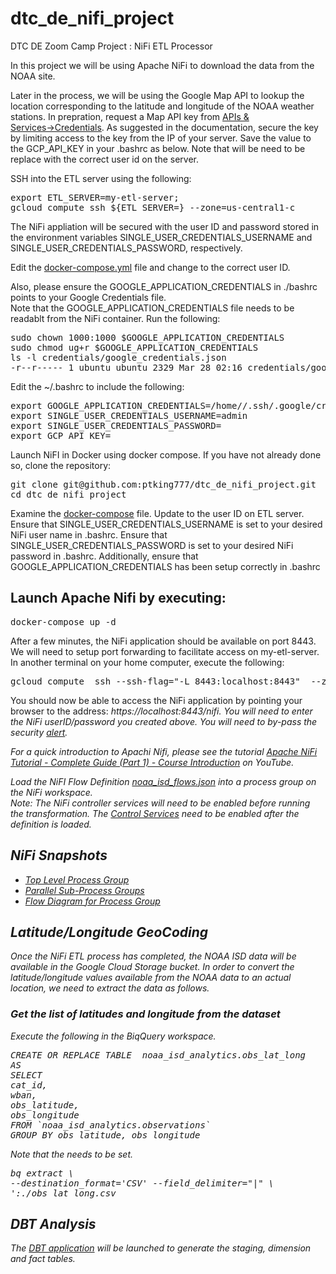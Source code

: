 # dtc_de_nifi_project
DTC DE Zoom Camp Project : NiFi ETL Processor

In this project we will be using Apache NiFi to download the data from the NOAA site.

Later in the process, we will be using the Google Map API to lookup the location corresponding to the latitude and longitude of the NOAA weather stations. In prepration, request a Map API key from <a href="https://console.cloud.google.com/project/_/google/maps-apis/credentials">APIs &amp; Services→Credentials</a>. As suggested in the documentation, secure the key by limiting access to the key from the IP of your server.
Save the value to the GCP_API_KEY in your .bashrc as below. Note that <USER> will be need to be replace with the correct user id on the server.


SSH into the ETL server using the following:
<pre>
export ETL_SERVER=my-etl-server;
gcloud compute ssh ${ETL_SERVER=} --zone=us-central1-c
</pre>
  
  
The NiFi appliation will be secured with the user ID and password stored in the environment variables  SINGLE_USER_CREDENTIALS_USERNAME and SINGLE_USER_CREDENTIALS_PASSWORD, respectively.
  
Edit the <a href="https://github.com/ptking777/dtc_de_nifi_project/blob/main/docker-compose.yml">docker-compose.yml</a> file and change <USER> to the correct user ID.  
  
Also, please ensure the GOOGLE_APPLICATION_CREDENTIALS in ./bashrc points to your Google Credentials file.  
Note that the GOOGLE_APPLICATION_CREDENTIALS  file needs to be readablt from the NiFi container.
Run the following: 
<pre>
sudo chown 1000:1000 $GOOGLE_APPLICATION_CREDENTIALS
sudo chmod ug+r $GOOGLE_APPLICATION_CREDENTIALS
ls -l credentials/google_credentials.json
-r--r----- 1 ubuntu ubuntu 2329 Mar 28 02:16 credentials/google_credentials.json
</pre>


Edit the ~/.bashrc to include the following:
<pre>
export GOOGLE_APPLICATION_CREDENTIALS=/home/<USER>/.ssh/.google/credentials/google_credentials.json
export SINGLE_USER_CREDENTIALS_USERNAME=admin
export SINGLE_USER_CREDENTIALS_PASSWORD=<?????>
export GCP_API_KEY=<?????>
</pre>

Launch NiFI in Docker using docker compose.
If you have not already done so, clone the repository:
<pre>
git clone git@github.com:ptking777/dtc_de_nifi_project.git
cd dtc_de_nifi_project
</pre>
<p>
Examine the <a href="https://github.com/ptking777/dtc_de_nifi_project/blob/main/docker-compose.yml">docker-compose</a> file.
Update <USER> to the user ID on ETL server.
Ensure that SINGLE_USER_CREDENTIALS_USERNAME is set to your desired NiFi user name in .bashrc.
Ensure that SINGLE_USER_CREDENTIALS_PASSWORD is set to your desired NiFi password in .bashrc.
Additionally, ensure that GOOGLE_APPLICATION_CREDENTIALS has been setup correctly in .bashrc
<p>
<h2>Launch Apache Nifi by executing:</h2>
<pre>docker-compose up -d</pre>
<p>
After a few minutes, the NiFi application should be available on port 8443.
We will need to setup port forwarding to facilitate access on my-etl-server. In another terminal on your home computer, execute the following:
<pre>
gcloud compute  ssh --ssh-flag="-L 8443:localhost:8443"  --zone "us-central1-c" my-etl-server
</pre>
You should now be able to access the NiFi application by pointing your browser to the address: <i>https://localhost:8443/nifi<i>.
You will need to enter the NiFi userID/password you created above. You will need to by-pass the security <a href="https://github.com/ptking777/dtc-de-project/blob/main/images/security_risk_ahead.png">alert</a>.
<p>

For a quick introduction to Apachi Nifi, please see the tutorial <a href="https://youtu.be/VVnFt54jUQ8">Apache NiFi Tutorial - Complete Guide (Part 1) - Course Introduction</a> on YouTube.
<p>
Load the NiFI Flow Definition <a href="https://github.com/ptking777/dtc_de_nifi_project/blob/main/noaa_isd_flows.json">noaa_isd_flows.json</a> into a process group on the NiFi workspace.
<br>
Note: The NiFi controller services will need to be enabled before running the transformation.
The <a href="https://github.com/ptking777/dtc-de-project/blob/main/images/controller_services.png">Control Services</a> need to be enabled after the definition is loaded.
<br>
<h2>NiFi Snapshots</h2>
<ul>
<li>
<a href="https://github.com/ptking777/dtc-de-project/blob/main/images/nifi-top-level.png">Top Level Process Group</a> 
</li><li>
<a href="https://github.com/ptking777/dtc-de-project/blob/main/images/parallel_process_group_flow.png">Parallel Sub-Process Groups</a>
</li><li>
<a href="https://github.com/ptking777/dtc-de-project/blob/main/images/nifi-data-flow.png">Flow Diagram for Process Group</a>
</li>
</ul>
<p>
<h2>Latitude/Longitude GeoCoding</h2>
Once the NiFi ETL process has completed, the NOAA ISD data will be available in the Google Cloud Storage bucket.
In order to convert the latitude/longitude values available from the NOAA data to an actual location, we need to extract the data as follows. 
<h3>Get the list of latitudes and longitude from the dataset</h3>
Execute the following in the BiqQuery workspace.
<pre>
CREATE OR REPLACE TABLE  noaa_isd_analytics.obs_lat_long
AS
SELECT
cat_id,
wban,
obs_latitude,
obs_longitude
FROM `noaa_isd_analytics.observations`
GROUP BY obs_latitude, obs_longitude
</pre>


Note that the <BUCKET> needs to be set.
<pre>
bq extract \
--destination_format='CSV' --field_delimiter="|" \
'<PROJECT>:<DATASET>.<OBS_LAT_LONG_TABLE'  \
gs://<BUCKET>/obs_lat_long.csv
</pre>

<h2>DBT Analysis</h2>
The <a href="https://github.com/ptking777/dbt_noaa_zoom">DBT application</a> will be launched to generate the staging, dimension and fact tables.






